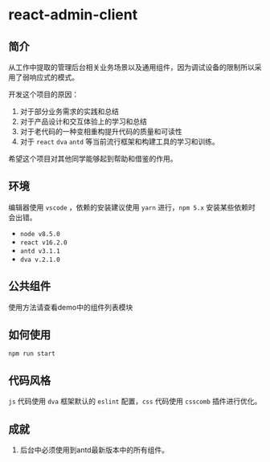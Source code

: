 # react-admin-client

## 简介

从工作中提取的管理后台相关业务场景以及通用组件，因为调试设备的限制所以采用了弱响应式的模式。

开发这个项目的原因：

1. 对于部分业务需求的实践和总结
2. 对于产品设计和交互体验上的学习和总结
3. 对于老代码的一种变相重构提升代码的质量和可读性
4. 对于 ```react``` ```dva``` ```antd``` 等当前流行框架和构建工具的学习和训练。

希望这个项目对其他同学能够起到帮助和借鉴的作用。

## 环境

编辑器使用 ```vscode``` ，依赖的安装建议使用 ```yarn``` 进行，```npm 5.x``` 安装某些依赖时会出错。

* ```node v8.5.0```
* ```react v16.2.0```
* ```antd v3.1.1```
* ```dva v.2.1.0```

## 公共组件

使用方法请查看demo中的组件列表模块

## 如何使用

```
npm run start
```

## 代码风格

```js``` 代码使用 ```dva``` 框架默认的 ```eslint``` 配置，```css``` 代码使用 ```csscomb``` 插件进行优化。

## 成就

1. 后台中必须使用到antd最新版本中的所有组件。